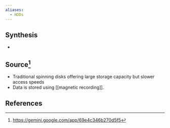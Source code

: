```yaml
---
aliases:
  - HDDs
---
```

## Synthesis
- 
## Source[^1]
- Traditional spinning disks offering large storage capacity but slower access speeds
- Data is stored using [[magnetic recording]].
## References

[^1]: https://gemini.google.com/app/69e4c346b270d5f5